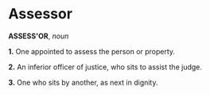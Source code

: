 # Assessor

**ASSESS'OR**, _noun_

**1.** One appointed to assess the person or property.

**2.** An inferior officer of justice, who sits to assist the judge.

**3.** One who sits by another, as next in dignity.